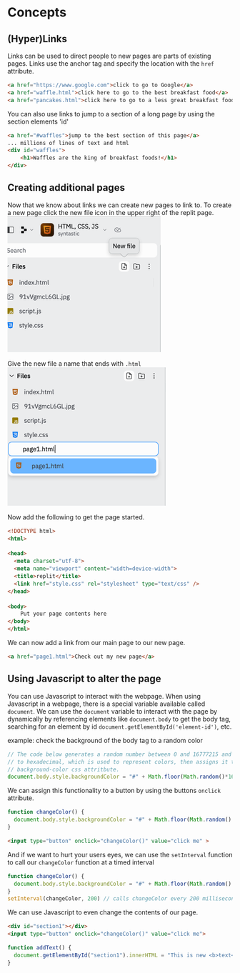 # Concepts

## (Hyper)Links
Links can be used to direct people to new pages are parts of existing pages.  Links use the 
anchor tag and specify the location with the `href` attribute.

```html
<a href="https://www.google.com">click to go to Google</a>
<a href="waffle.html">click here to go to the best breakfast food</a>
<a href="pancakes.html">click here to go to a less great breakfast food</a>
```

You can also use links to jump to a section of a long page by using the section elements 'id'
```html
<a href="#waffles">jump to the best section of this page</a>
... millions of lines of text and html 
<div id="waffles">
    <h1>Waffles are the king of breakfast foods!</h1>
</div>
```
## Creating additional pages
Now that we know about links we can create new pages to link to.  To create a new page click the 
new file icon in the upper right of the replit page.  
![img.png](img.png)

Give the new file a name that ends with `.html`  
![img_1.png](img_1.png)

Now add the following to get the page started.
```html
<!DOCTYPE html>
<html>

<head>
  <meta charset="utf-8">
  <meta name="viewport" content="width=device-width">
  <title>replit</title>
  <link href="style.css" rel="stylesheet" type="text/css" />
</head>

<body>
    Put your page contents here
</body>
</html>
```

We can now add a link from our main page to our new page.
```html
<a href="page1.html">Check out my new page</a>
```

## Using Javascript to alter the page
You can use Javascript to interact with the webpage.  When using Javascript in a webpage, there 
is a special variable available called `document`.  We can use the `document` variable to interact
with the page by dynamically by referencing elements like `document.body` to get the body tag, 
searching for an element by id `document.getElementById('element-id')`, etc.

example: check the background of the body tag to a random color
```javascript
// The code below generates a random number between 0 and 16777215 and then converts it
// to hexadecimal, which is used to represent colors, then assigns it to the body tags 
// background-color css attritbute.
document.body.style.backgroundColor = "#" + Math.floor(Math.random()*16777215).toString(16);
```

We can assign this functionality to a button by using the buttons `onclick` attribute.
```javascript
function changeColor() {
  document.body.style.backgroundColor = "#" + Math.floor(Math.random() * 16777215).toString(16);
}
```
```html
<input type="button" onclick="changeColor()" value="click me" >
```

And if we want to hurt your users eyes, we can use the `setInterval` function to call our
`changeColor` function at a timed interval
```javascript
function changeColor() {
  document.body.style.backgroundColor = "#" + Math.floor(Math.random() * 16777215).toString(16);
}
setInterval(changeColor, 200) // calls changeColor every 200 milliseconds (5 times a second)
```

We can use Javascript to even change the contents of our page.
```html
<div id="section1"></div>
<input type="button" onclick="changeColor()" value="click me">
```
```javascript
function addText() {
  document.getElementById("section1").innerHTML = "This is new <b>text</b>"
}
```